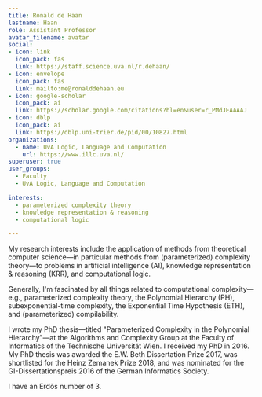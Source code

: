 ```yaml
---
title: Ronald de Haan
lastname: Haan
role: Assistant Professor
avatar_filename: avatar
social:
- icon: link
  icon_pack: fas
  link: https://staff.science.uva.nl/r.dehaan/
- icon: envelope
  icon_pack: fas
  link: mailto:me@ronalddehaan.eu
- icon: google-scholar
  icon_pack: ai
  link: https://scholar.google.com/citations?hl=en&user=r_PMdJEAAAAJ
- icon: dblp
  icon_pack: ai
  link: https://dblp.uni-trier.de/pid/00/10827.html
organizations:
  - name: UvA Logic, Language and Computation
    url: https://www.illc.uva.nl/
superuser: true
user_groups:
  - Faculty
  - UvA Logic, Language and Computation

interests:
  - parameterized complexity theory
  - knowledge representation & reasoning
  - computational logic

---
```

My research interests include the application of methods from theoretical computer science—in particular methods from (parameterized) complexity theory—to problems in artificial intelligence (AI), knowledge representation & reasoning (KRR), and computational logic.

Generally, I'm fascinated by all things related to computational complexity—e.g., parameterized complexity theory, the Polynomial Hierarchy (PH), subexponential-time complexity, the Exponential Time Hypothesis (ETH), and (parameterized) compilability.

I wrote my PhD thesis—titled "Parameterized Complexity in the Polynomial Hierarchy"—at the Algorithms and Complexity Group at the Faculty of Informatics of the Technische Universität Wien. I received my PhD in 2016. My PhD thesis was awarded the E.W. Beth Dissertation Prize 2017, was shortlisted for the Heinz Zemanek Prize 2018, and was nominated for the GI-Dissertationspreis 2016 of the German Informatics Society.

I have an Erdős number of 3.
